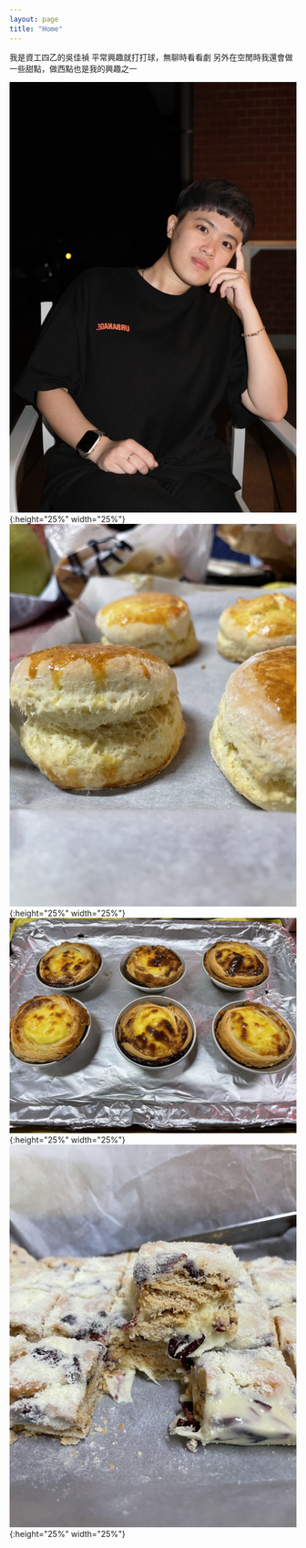 ```yaml
---
layout: page
title: "Home"
---
```

我是資工四乙的吳佳禎
平常興趣就打打球，無聊時看看劇
另外在空閒時我還會做一些甜點，做西點也是我的興趣之一

![image](/assets/photo.jpg){:height="25%" width="25%"}
![image](/assets/4.jpg){:height="25%" width="25%"}
![image](/assets/5.jpg){:height="25%" width="25%"}
![image](/assets/6.jpg){:height="25%" width="25%"}
